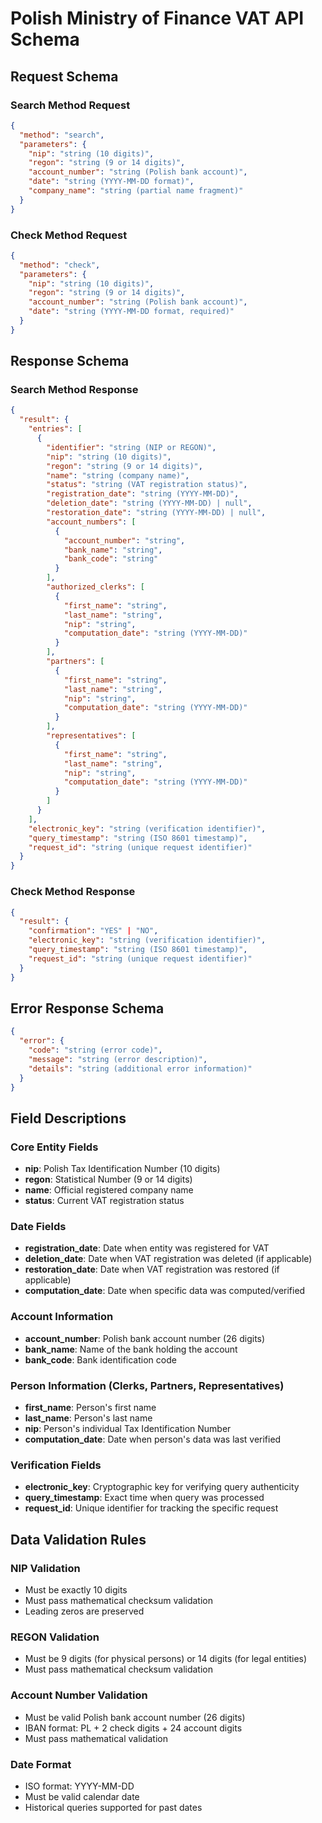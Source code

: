 # Polish Ministry of Finance VAT API Schema

## Request Schema

### Search Method Request
```json
{
  "method": "search",
  "parameters": {
    "nip": "string (10 digits)",
    "regon": "string (9 or 14 digits)", 
    "account_number": "string (Polish bank account)",
    "date": "string (YYYY-MM-DD format)",
    "company_name": "string (partial name fragment)"
  }
}
```

### Check Method Request
```json
{
  "method": "check",
  "parameters": {
    "nip": "string (10 digits)",
    "regon": "string (9 or 14 digits)",
    "account_number": "string (Polish bank account)",
    "date": "string (YYYY-MM-DD format, required)"
  }
}
```

## Response Schema

### Search Method Response
```json
{
  "result": {
    "entries": [
      {
        "identifier": "string (NIP or REGON)",
        "nip": "string (10 digits)",
        "regon": "string (9 or 14 digits)",
        "name": "string (company name)",
        "status": "string (VAT registration status)",
        "registration_date": "string (YYYY-MM-DD)",
        "deletion_date": "string (YYYY-MM-DD) | null",
        "restoration_date": "string (YYYY-MM-DD) | null",
        "account_numbers": [
          {
            "account_number": "string",
            "bank_name": "string",
            "bank_code": "string"
          }
        ],
        "authorized_clerks": [
          {
            "first_name": "string",
            "last_name": "string",
            "nip": "string",
            "computation_date": "string (YYYY-MM-DD)"
          }
        ],
        "partners": [
          {
            "first_name": "string",
            "last_name": "string",
            "nip": "string",
            "computation_date": "string (YYYY-MM-DD)"
          }
        ],
        "representatives": [
          {
            "first_name": "string", 
            "last_name": "string",
            "nip": "string",
            "computation_date": "string (YYYY-MM-DD)"
          }
        ]
      }
    ],
    "electronic_key": "string (verification identifier)",
    "query_timestamp": "string (ISO 8601 timestamp)",
    "request_id": "string (unique request identifier)"
  }
}
```

### Check Method Response
```json
{
  "result": {
    "confirmation": "YES" | "NO",
    "electronic_key": "string (verification identifier)",
    "query_timestamp": "string (ISO 8601 timestamp)",
    "request_id": "string (unique request identifier)"
  }
}
```

## Error Response Schema
```json
{
  "error": {
    "code": "string (error code)",
    "message": "string (error description)",
    "details": "string (additional error information)"
  }
}
```

## Field Descriptions

### Core Entity Fields
- **nip**: Polish Tax Identification Number (10 digits)
- **regon**: Statistical Number (9 or 14 digits)
- **name**: Official registered company name
- **status**: Current VAT registration status

### Date Fields
- **registration_date**: Date when entity was registered for VAT
- **deletion_date**: Date when VAT registration was deleted (if applicable)
- **restoration_date**: Date when VAT registration was restored (if applicable)
- **computation_date**: Date when specific data was computed/verified

### Account Information
- **account_number**: Polish bank account number (26 digits)
- **bank_name**: Name of the bank holding the account
- **bank_code**: Bank identification code

### Person Information (Clerks, Partners, Representatives)
- **first_name**: Person's first name
- **last_name**: Person's last name  
- **nip**: Person's individual Tax Identification Number
- **computation_date**: Date when person's data was last verified

### Verification Fields
- **electronic_key**: Cryptographic key for verifying query authenticity
- **query_timestamp**: Exact time when query was processed
- **request_id**: Unique identifier for tracking the specific request

## Data Validation Rules

### NIP Validation
- Must be exactly 10 digits
- Must pass mathematical checksum validation
- Leading zeros are preserved

### REGON Validation  
- Must be 9 digits (for physical persons) or 14 digits (for legal entities)
- Must pass mathematical checksum validation

### Account Number Validation
- Must be valid Polish bank account number (26 digits)
- IBAN format: PL + 2 check digits + 24 account digits
- Must pass mathematical validation

### Date Format
- ISO format: YYYY-MM-DD
- Must be valid calendar date
- Historical queries supported for past dates